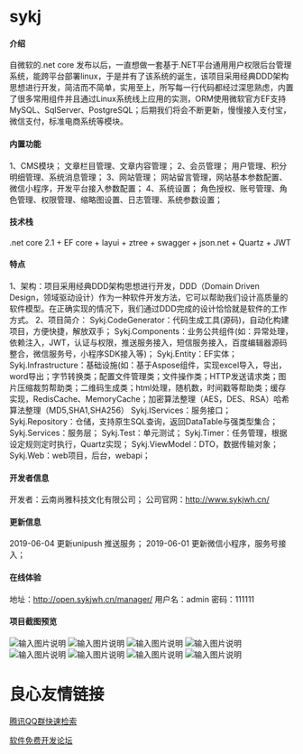 # sykj

#### 介绍
自微软的.net core 发布以后，一直想做一套基于.NET平台通用用户权限后台管理系统，能跨平台部署linux，于是并有了该系统的诞生，该项目采用经典DDD架构思想进行开发，简洁而不简单，实用至上，所写每一行代码都经过深思熟虑，内置了很多常用组件并且通过Linux系统线上应用的实测，ORM使用微软官方EF支持MySQL、SqlServer、PostgreSQL；后期我们将会不断更新，慢慢接入支付宝，微信支付，标准电商系统等模块。

#### 内置功能

1、CMS模块；
文章栏目管理、文章内容管理；
2、会员管理；
用户管理、积分明细管理、系统消息管理；
3、网站管理；
网站留言管理，网站基本参数配置、微信小程序，开发平台接入参数配置；
4、系统设置；
角色授权、账号管理、角色管理、权限管理、缩略图设置、日志管理、系统参数设置；

#### 技术栈

.net core 2.1 + EF core + layui + ztree + swagger + json.net + Quartz + JWT

#### 特点

1、架构：项目采用经典DDD架构思想进行开发，DDD（Domain Driven Design，领域驱动设计）作为一种软件开发方法，它可以帮助我们设计高质量的软件模型。在正确实现的情况下，我们通过DDD完成的设计恰恰就是软件的工作方式。
2、项目简介：
Sykj.CodeGenerator：代码生成工具(源码)，自动化构建项目，方便快捷，解放双手；
Sykj.Components：业务公共组件(如：异常处理，依赖注入，JWT，认证与权限，推送服务接入，短信服务接入，百度编辑器源码整合，微信服务号，小程序SDK接入等)；
Sykj.Entity：EF实体；
Sykj.Infrastructure：基础设施(如：基于Aspose组件，实现excel导入，导出，word导出；字节转换类；配置文件管理类；文件操作类；HTTP发送请求类；图片压缩裁剪帮助类；二维码生成类；html处理，随机数，时间戳等帮助类；缓存实现，RedisCache、MemoryCache；加密算法整理（AES，DES、RSA）哈希算法整理（MD5,SHA1,SHA256）
Sykj.IServices：服务接口；
Sykj.Repository：仓储，支持原生SQL查询，返回DataTable与强类型集合；
Sykj.Services：服务层；
Sykj.Test：单元测试；
Sykj.Timer：任务管理，根据设定规则定时执行，Quartz实现；
Sykj.ViewModel：DTO，数据传输对象；
Sykj.Web：web项目，后台，webapi；

#### 开发者信息

开发者：云南尚雅科技文化有限公司；
公司官网：http://www.sykjwh.cn/

#### 更新信息

2019-06-04 更新unipush 推送服务；
2019-06-01 更新微信小程序，服务号接入；

#### 在线体验

地址：http://open.sykjwh.cn/manager/
用户名：admin
密码：111111

#### 项目截图预览

![输入图片说明](https://images.gitee.com/uploads/images/2019/0605/135243_3dde6685_4771167.png "1.png")
![输入图片说明](https://images.gitee.com/uploads/images/2019/0605/135301_0dd4ab8f_4771167.png "2.png")
![输入图片说明](https://images.gitee.com/uploads/images/2019/0605/135313_0486687f_4771167.png "3.png")
![输入图片说明](https://images.gitee.com/uploads/images/2019/0605/135327_02096ad1_4771167.png "4.png")
![输入图片说明](https://images.gitee.com/uploads/images/2019/0605/135338_7e644639_4771167.png "5.png")
![输入图片说明](https://images.gitee.com/uploads/images/2019/0605/135349_945518f7_4771167.png "6.png")
![输入图片说明](https://images.gitee.com/uploads/images/2019/0605/135402_5f29a928_4771167.png "7.png")
![输入图片说明](https://images.gitee.com/uploads/images/2019/0605/135414_f5504027_4771167.png "8.png")

 # 良心友情链接

[腾讯QQ群快速检索](http://u.720life.cn/s/8cf73f7c)

[软件免费开发论坛](http://u.720life.cn/s/bbb01dc0)